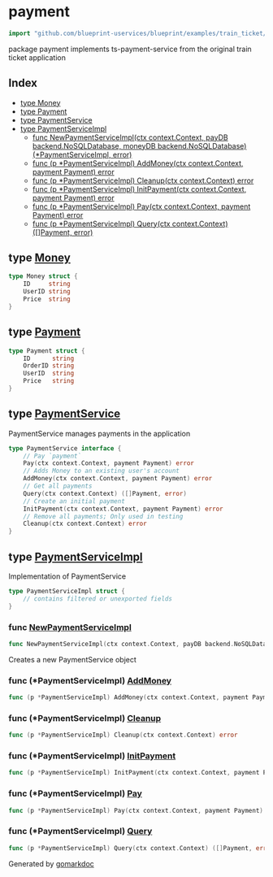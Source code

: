 <!-- Code generated by gomarkdoc. DO NOT EDIT -->

# payment

```go
import "github.com/blueprint-uservices/blueprint/examples/train_ticket/workflow/payment"
```

package payment implements ts\-payment\-service from the original train ticket application

## Index

- [type Money](<#Money>)
- [type Payment](<#Payment>)
- [type PaymentService](<#PaymentService>)
- [type PaymentServiceImpl](<#PaymentServiceImpl>)
  - [func NewPaymentServiceImpl\(ctx context.Context, payDB backend.NoSQLDatabase, moneyDB backend.NoSQLDatabase\) \(\*PaymentServiceImpl, error\)](<#NewPaymentServiceImpl>)
  - [func \(p \*PaymentServiceImpl\) AddMoney\(ctx context.Context, payment Payment\) error](<#PaymentServiceImpl.AddMoney>)
  - [func \(p \*PaymentServiceImpl\) Cleanup\(ctx context.Context\) error](<#PaymentServiceImpl.Cleanup>)
  - [func \(p \*PaymentServiceImpl\) InitPayment\(ctx context.Context, payment Payment\) error](<#PaymentServiceImpl.InitPayment>)
  - [func \(p \*PaymentServiceImpl\) Pay\(ctx context.Context, payment Payment\) error](<#PaymentServiceImpl.Pay>)
  - [func \(p \*PaymentServiceImpl\) Query\(ctx context.Context\) \(\[\]Payment, error\)](<#PaymentServiceImpl.Query>)


<a name="Money"></a>
## type [Money](<https://github.com/Blueprint-uServices/blueprint/blob/main/examples/train_ticket/workflow/payment/data.go#L10-L14>)



```go
type Money struct {
    ID     string
    UserID string
    Price  string
}
```

<a name="Payment"></a>
## type [Payment](<https://github.com/Blueprint-uServices/blueprint/blob/main/examples/train_ticket/workflow/payment/data.go#L3-L8>)



```go
type Payment struct {
    ID      string
    OrderID string
    UserID  string
    Price   string
}
```

<a name="PaymentService"></a>
## type [PaymentService](<https://github.com/Blueprint-uServices/blueprint/blob/main/examples/train_ticket/workflow/payment/paymentService.go#L14-L25>)

PaymentService manages payments in the application

```go
type PaymentService interface {
    // Pay `payment`
    Pay(ctx context.Context, payment Payment) error
    // Adds Money to an existing user's account
    AddMoney(ctx context.Context, payment Payment) error
    // Get all payments
    Query(ctx context.Context) ([]Payment, error)
    // Create an initial payment
    InitPayment(ctx context.Context, payment Payment) error
    // Remove all payments; Only used in testing
    Cleanup(ctx context.Context) error
}
```

<a name="PaymentServiceImpl"></a>
## type [PaymentServiceImpl](<https://github.com/Blueprint-uServices/blueprint/blob/main/examples/train_ticket/workflow/payment/paymentService.go#L28-L31>)

Implementation of PaymentService

```go
type PaymentServiceImpl struct {
    // contains filtered or unexported fields
}
```

<a name="NewPaymentServiceImpl"></a>
### func [NewPaymentServiceImpl](<https://github.com/Blueprint-uServices/blueprint/blob/main/examples/train_ticket/workflow/payment/paymentService.go#L34>)

```go
func NewPaymentServiceImpl(ctx context.Context, payDB backend.NoSQLDatabase, moneyDB backend.NoSQLDatabase) (*PaymentServiceImpl, error)
```

Creates a new PaymentService object

<a name="PaymentServiceImpl.AddMoney"></a>
### func \(\*PaymentServiceImpl\) [AddMoney](<https://github.com/Blueprint-uServices/blueprint/blob/main/examples/train_ticket/workflow/payment/paymentService.go#L87>)

```go
func (p *PaymentServiceImpl) AddMoney(ctx context.Context, payment Payment) error
```



<a name="PaymentServiceImpl.Cleanup"></a>
### func \(\*PaymentServiceImpl\) [Cleanup](<https://github.com/Blueprint-uServices/blueprint/blob/main/examples/train_ticket/workflow/payment/paymentService.go#L100>)

```go
func (p *PaymentServiceImpl) Cleanup(ctx context.Context) error
```



<a name="PaymentServiceImpl.InitPayment"></a>
### func \(\*PaymentServiceImpl\) [InitPayment](<https://github.com/Blueprint-uServices/blueprint/blob/main/examples/train_ticket/workflow/payment/paymentService.go#L38>)

```go
func (p *PaymentServiceImpl) InitPayment(ctx context.Context, payment Payment) error
```



<a name="PaymentServiceImpl.Pay"></a>
### func \(\*PaymentServiceImpl\) [Pay](<https://github.com/Blueprint-uServices/blueprint/blob/main/examples/train_ticket/workflow/payment/paymentService.go#L72>)

```go
func (p *PaymentServiceImpl) Pay(ctx context.Context, payment Payment) error
```



<a name="PaymentServiceImpl.Query"></a>
### func \(\*PaymentServiceImpl\) [Query](<https://github.com/Blueprint-uServices/blueprint/blob/main/examples/train_ticket/workflow/payment/paymentService.go#L58>)

```go
func (p *PaymentServiceImpl) Query(ctx context.Context) ([]Payment, error)
```



Generated by [gomarkdoc](<https://github.com/princjef/gomarkdoc>)
